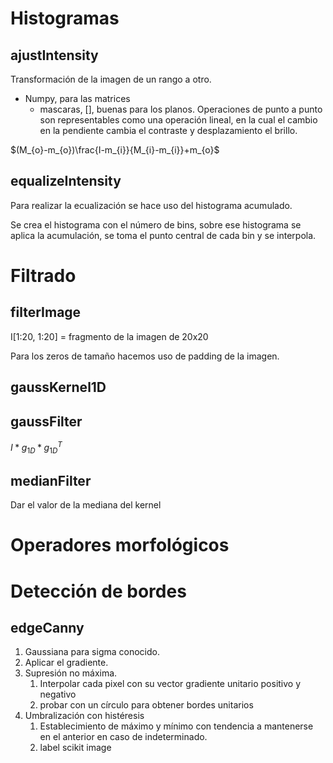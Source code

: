 # Histogramas
## ajustIntensity
Transformación de la imagen de un rango a otro.
- Numpy, para las matrices
	- mascaras, \[\], buenas para los planos.
Operaciones de punto a punto son representables como una operación lineal, en la cual el cambio en la pendiente cambia el contraste y desplazamiento el brillo.

$(M_{o}-m_{o})\frac{I-m_{i}}{M_{i}-m_{i}}+m_{o}$
## equalizeIntensity
Para realizar la ecualización se hace uso del histograma acumulado.

Se crea el histograma con el número de bins, sobre ese histograma se aplica la acumulación, se toma el punto central de cada bin y se interpola.
# Filtrado
## filterImage
I\[1:20, 1:20\] = fragmento de la imagen de 20x20

Para los zeros de tamaño hacemos uso de padding de la imagen.
## gaussKernel1D

## gaussFilter
$I*g_{1D}*g_{1D}^T$
## medianFilter
Dar el valor de la mediana del kernel
# Operadores morfológicos


# Detección de bordes
## edgeCanny
1. Gaussiana para sigma conocido.
2. Aplicar el gradiente.
3. Supresión no máxima.
	1. Interpolar cada pixel con su vector gradiente unitario positivo y negativo
	2. probar con un círculo para obtener bordes unitarios
4. Umbralización con histéresis
	1. Establecimiento de máximo y mínimo con tendencia a mantenerse en el anterior en caso de indeterminado.
	2. label scikit image